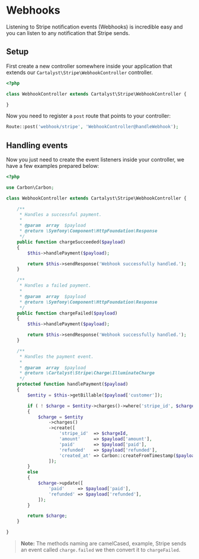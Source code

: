 # Webhooks

Listening to Stripe notification events (Webhooks) is incredible easy and you can listen to any notification that Stripe sends.

## Setup

First create a new controller somewhere inside your application that extends our `Cartalyst\Stripe\WebhookController` controller.

```php
<?php

class WebhookController extends Cartalyst\Stripe\WebhookController {

}
```

Now you need to register a `post` route that points to your controller:

```php
Route::post('webhook/stripe', 'WebhookController@handleWebhook');
```

## Handling events

Now you just need to create the event listeners inside your controller, we have a few examples prepared below:

```php
<?php

use Carbon\Carbon;

class WebhookController extends Cartalyst\Stripe\WebhookController {

	/**
	 * Handles a successful payment.
	 *
	 * @param  array  $payload
	 * @return \Symfony\Component\HttpFoundation\Response
	 */
	public function chargeSucceeded($payload)
	{
		$this->handlePayment($payload);

		return $this->sendResponse('Webhook successfully handled.');
	}

	/**
	 * Handles a failed payment.
	 *
	 * @param  array  $payload
	 * @return \Symfony\Component\HttpFoundation\Response
	 */
	public function chargeFailed($payload)
	{
		$this->handlePayment($payload);

		return $this->sendResponse('Webhook successfully handled.');
	}

	/**
	 * Handles the payment event.
	 *
	 * @param  array  $payload
	 * @return \Cartalyst\Stripe\Charge\IlluminateCharge
	 */
	protected function handlePayment($payload)
	{
		$entity = $this->getBillable($payload['customer']);

		if ( ! $charge = $entity->charges()->where('stripe_id', $chargeId)->first())
		{
			$charge = $entity
				->charges()
				->create([
					'stripe_id'  => $chargeId,
					'amount'     => $payload['amount'],
					'paid'       => $payload['paid'],
					'refunded'   => $payload['refunded'],
					'created_at' => Carbon::createFromTimestamp($payload['created']),
				]);
		}
		else
		{
			$charge->update([
				'paid'     => $payload['paid'],
				'refunded' => $payload['refunded'],
			]);
		}

		return $charge;
	}

}
```

> **Note:** The methods naming are camelCased, example, Stripe sends an event called `charge.failed` we then convert it to `chargeFailed`.
